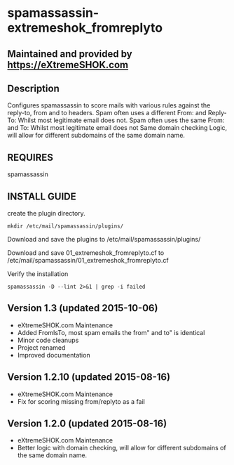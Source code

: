 # spamassassin-extremeshok_fromreplyto

## Maintained and provided by https://eXtremeSHOK.com

## Description
Configures spamassassin to score mails with various rules against the reply-to, from and to headers.
Spam often uses a different From: and Reply-To: Whilst most legitimate email does not.
Spam often uses the same From: and To: Whilst most legitimate email does not
Same domain checking Logic, will allow for different subdomains of the same domain name.

## REQUIRES
spamassassin

## INSTALL GUIDE

create the plugin directory.
```
mkdir /etc/mail/spamassassin/plugins/
```

Download and save the plugins to /etc/mail/spamassassin/plugins/

Download and save 01_extremeshok_fromreplyto.cf to /etc/mail/spamassassin/01_extremeshok_fromreplyto.cf

Verify the installation
```
spamassassin -D --lint 2>&1 | grep -i failed
```

 
## Version 1.3 (updated 2015-10-06)
 - eXtremeSHOK.com Maintenance
 - Added FromIsTo, most spam emails the from" and to" is identical
 - Minor code cleanups
 - Project renamed
 - Improved documentation
 
## Version 1.2.10 (updated 2015-08-16)
 - eXtremeSHOK.com Maintenance
 - Fix for scoring missing from/replyto as a fail

## Version 1.2.0 (updated 2015-08-16)
 - eXtremeSHOK.com Maintenance
 - Better logic with domain checking, will allow for different subdomains of the same domain name.
